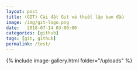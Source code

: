 ```yaml
---
layout: post
title: (GIT) Cài đặt Git và thiết lập ban đầu
image: /img/git-logo.png
date:   2018-07-14 03:00:00
categories: [github]
tags: [git, github]
permalink: /test/
---
```

{% include image-gallery.html folder="/uploads" %}